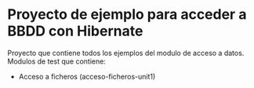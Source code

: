 # Proyecto de ejemplo para acceder a BBDD con Hibernate
Proyecto que contiene todos los ejemplos del modulo de acceso a datos.
Modulos de test que contiene:
- Acceso a ficheros (acceso-ficheros-unit1)